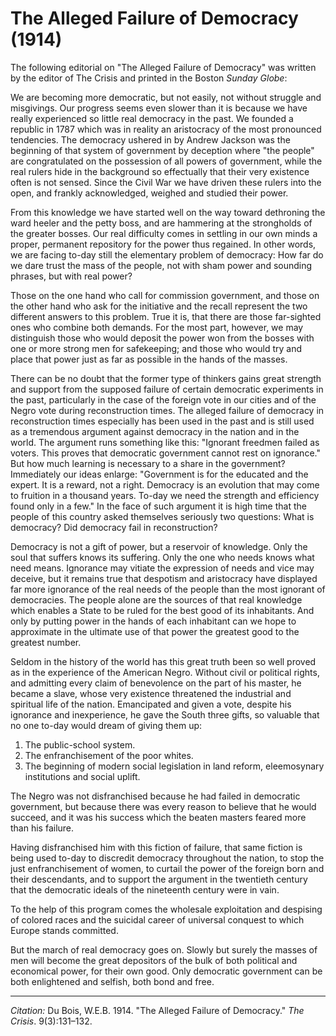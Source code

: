 <!--
title:   The Alleged Failure of Democracy
author:  Du Bois, W.E.B.
journal: The Crisis
year:    1914   
volume:  9
issue:   3
pages:   131-132
-->
# The Alleged Failure of Democracy (1914)

The following editorial on "The Alleged Failure of Democracy" was written by the editor of The Crisis and printed in the Boston *Sunday Globe*:

We are becoming more democratic, but not easily, not without struggle and misgivings. Our progress seems even slower than it is because we have really experienced so little real democracy in the past. We founded a republic in 1787 which was in reality an aristocracy of the most pronounced tendencies. The democracy ushered in by Andrew Jackson was the beginning of that system of government by deception where "the people" are congratulated on the possession of all powers of government, while the real rulers hide in the background so effectually that their very existence often is not sensed. Since the Civil War we have driven these rulers into the open, and frankly acknowledged, weighed and studied their power.

From this knowledge we have started well on the way toward dethroning the ward heeler and the petty boss, and are hammering at the strongholds of the greater bosses. Our real difficulty comes in settling in our own minds a proper, permanent repository for the power thus regained. In other words, we are facing to-day still the elementary problem of democracy: How far do we dare trust the mass of the people, not with sham power and sounding phrases, but with real power?

Those on the one hand who call for commission government, and those on the other hand who ask for the initiative and the recall represent the two different answers to this problem. True it is, that there are those far-sighted ones who combine both demands. For the most part, however, we may distinguish those who would deposit the power won from the bosses with one or more strong men for safekeeping; and those who would try and place that power just as far as possible in the hands of the masses.

There can be no doubt that the former type of thinkers gains great strength and support from the supposed failure of certain democratic experiments in the past, particularly in the case of the foreign vote in our cities and of the Negro vote during reconstruction times. The alleged failure of democracy in reconstruction times especially has been used in the past and is still used as a tremendous argument against democracy in the nation and in the world. The argument runs something like this: "Ignorant freedmen failed as voters. This proves that democratic government cannot rest on ignorance." But how much learning is necessary to a share in the government? Immediately our ideas enlarge: "Government is for the educated and the expert. It is a reward, not a right. Democracy is an evolution that may come to fruition in a thousand years. To-day we need the strength and efficiency found only in a few." In the face of such argument it is high time that the people of this country asked themselves seriously two questions: What is democracy? Did democracy fail in reconstruction?

Democracy is not a gift of power, but a reservoir of knowledge. Only the soul that suffers knows its suffering. Only the one who needs knows what need means. Ignorance may vitiate the expression of needs and vice may deceive, but it remains true that despotism and aristocracy have displayed far more ignorance of the real needs of the people than the most ignorant of democracies. The people alone are the sources of that real knowledge which enables a State to be ruled for the best good of its inhabitants. And only by putting power in the hands of each inhabitant can we hope to approximate in the ultimate use of that power the greatest good to the greatest number.

Seldom in the history of the world has this great truth been so well proved as in the experience of the American Negro. Without civil or political rights, and admitting every claim of benevolence on the part of his master, he became a slave, whose very existence threatened the industrial and spiritual life of the nation. Emancipated and given a vote, despite his ignorance and inexperience, he gave the South three gifts, so valuable that no one to-day would dream of giving them up:

1. The public-school system.
2. The enfranchisement of the poor whites.
3. The beginning of modern social legislation in land reform, eleemosynary institutions and social uplift.

The Negro was not disfranchised because he had failed in democratic government, but because there was every reason to believe that he would succeed, and it was his success which the beaten masters feared more than his failure.

Having disfranchised him with this fiction of failure, that same fiction is being used to-day to discredit democracy throughout the nation, to stop the just enfranchisement of women, to curtail the power of the foreign born and their descendants, and to support the argument in the twentieth century that the democratic ideals of the nineteenth century were in vain.

To the help of this program comes the wholesale exploitation and despising of colored races and the suicidal career of universal conquest to which Europe stands committed.

But the march of real democracy goes on. Slowly but surely the masses of men will become the great depositors of the bulk of both political and economical power, for their own good. Only democratic government can be both enlightened and selfish, both bond and free.

______________
*Citation:* Du Bois, W.E.B. 1914. "The Alleged Failure of Democracy." *The Crisis*. 9(3):131&ndash;132.